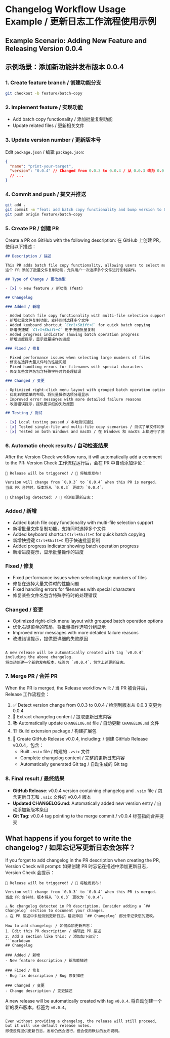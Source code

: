 # Changelog Workflow Usage Example / 更新日志工作流程使用示例

## Example Scenario: Adding New Feature and Releasing Version 0.0.4

## 示例场景：添加新功能并发布版本 0.0.4

### 1. Create feature branch / 创建功能分支

```bash
git checkout -b feature/batch-copy
```

### 2. Implement feature / 实现功能

- Add batch copy functionality / 添加批量复制功能
- Update related files / 更新相关文件

### 3. Update version number / 更新版本号

Edit `package.json` / 编辑 `package.json`:

```json
{
  "name": "print-your-target",
  "version": "0.0.4" // Changed from 0.0.3 to 0.0.4 / 从 0.0.3 改为 0.0.4
  // ...
}
```

### 4. Commit and push / 提交并推送

```bash
git add .
git commit -m "feat: add batch copy functionality and bump version to 0.0.4"
git push origin feature/batch-copy
```

### 5. Create PR / 创建 PR

Create a PR on GitHub with the following description:
在 GitHub 上创建 PR，使用以下描述：

```markdown
## Description / 描述

This PR adds batch file copy functionality, allowing users to select multiple files for copy operations at once.
这个 PR 添加了批量文件复制功能，允许用户一次选择多个文件进行复制操作。

## Type of Change / 更改类型

- [x] ✨ New feature / 新功能 (feat)

## Changelog

### Added / 新增

- Added batch file copy functionality with multi-file selection support
- 新增批量文件复制功能，支持同时选择多个文件
- Added keyboard shortcut `Ctrl+Shift+C` for quick batch copying
- 新增快捷键 `Ctrl+Shift+C` 用于快速批量复制
- Added progress indicator showing batch operation progress
- 新增进度提示，显示批量操作的进度

### Fixed / 修复

- Fixed performance issues when selecting large numbers of files
- 修复在选择大量文件时的性能问题
- Fixed handling errors for filenames with special characters
- 修复某些文件名包含特殊字符时的处理错误

### Changed / 变更

- Optimized right-click menu layout with grouped batch operation options
- 优化右键菜单的布局，将批量操作选项分组显示
- Improved error messages with more detailed failure reasons
- 改进错误提示，提供更详细的失败原因

## Testing / 测试

- [x] Local testing passed / 本地测试通过
- [x] Tested single-file and multi-file copy scenarios / 测试了单文件和多文件复制场景
- [x] Tested on both Windows and macOS / 在 Windows 和 macOS 上都进行了测试
```

### 6. Automatic check results / 自动检查结果

After the Version Check workflow runs, it will automatically add a comment to the PR:
Version Check 工作流程运行后，会在 PR 中自动添加评论：

```
🚀 Release will be triggered! / 🚀 将触发发布！

Version will change from `0.0.3` to `0.0.4` when this PR is merged.
当此 PR 合并时，版本将从 `0.0.3` 更改为 `0.0.4`。

📝 Changelog detected: / 📝 检测到更新日志：
```

### Added / 新增

- Added batch file copy functionality with multi-file selection support
- 新增批量文件复制功能，支持同时选择多个文件
- Added keyboard shortcut `Ctrl+Shift+C` for quick batch copying
- 新增快捷键 `Ctrl+Shift+C` 用于快速批量复制
- Added progress indicator showing batch operation progress
- 新增进度提示，显示批量操作的进度

### Fixed / 修复

- Fixed performance issues when selecting large numbers of files
- 修复在选择大量文件时的性能问题
- Fixed handling errors for filenames with special characters
- 修复某些文件名包含特殊字符时的处理错误

### Changed / 变更

- Optimized right-click menu layout with grouped batch operation options
- 优化右键菜单的布局，将批量操作选项分组显示
- Improved error messages with more detailed failure reasons
- 改进错误提示，提供更详细的失败原因

```

A new release will be automatically created with tag `v0.0.4` including the above changelog.
将自动创建一个新的发布版本，标签为 `v0.0.4`，包含上述更新日志。
```

### 7. Merge PR / 合并 PR

When the PR is merged, the Release workflow will: / 当 PR 被合并后，Release 工作流程会：

1. ✅ Detect version change from 0.0.3 to 0.0.4 / 检测到版本从 0.0.3 变更为 0.0.4
2. 📝 Extract changelog content / 提取更新日志内容
3. 📚 Automatically update `CHANGELOG.md` file / 自动更新 `CHANGELOG.md` 文件
4. 🏗️ Build extension package / 构建扩展包
5. 🚀 Create GitHub Release v0.0.4, including: / 创建 GitHub Release v0.0.4，包含：
   - Built `.vsix` file / 构建的 `.vsix` 文件
   - Complete changelog content / 完整的更新日志内容
   - Automatically generated Git tag / 自动生成的 Git tag

### 8. Final result / 最终结果

- **GitHub Release**: v0.0.4 version containing changelog and `.vsix` file / 包含更新日志和 `.vsix` 文件的 v0.0.4 版本
- **Updated CHANGELOG.md**: Automatically added new version entry / 自动添加新版本条目
- **Git Tag**: v0.0.4 tag pointing to the merge commit / v0.0.4 标签指向合并提交

## What happens if you forget to write the changelog? / 如果忘记写更新日志会怎样？

If you forget to add changelog in the PR description when creating the PR, Version Check will prompt:
如果创建 PR 时忘记在描述中添加更新日志，Version Check 会提示：

````
🚀 Release will be triggered! / 🚀 将触发发布！

Version will change from `0.0.3` to `0.0.4` when this PR is merged.
当此 PR 合并时，版本将从 `0.0.3` 更改为 `0.0.4`。

⚠️ No changelog detected in PR description. Consider adding a `## Changelog` section to document your changes.
⚠️ 在 PR 描述中未检测到更新日志。建议添加 `## Changelog` 部分来记录您的更改。

How to add changelog: / 如何添加更新日志：
1. Edit this PR description / 编辑此 PR 描述
2. Add a section like this: / 添加如下部分：
```markdown
## Changelog

### Added / 新增
- New feature description / 新功能描述

### Fixed / 修复
- Bug fix description / Bug 修复描述

### Changed / 变更
- Change description / 变更描述
````

A new release will be automatically created with tag `v0.0.4`.
将自动创建一个新的发布版本，标签为 `v0.0.4`。

```

Even without providing a changelog, the release will still proceed, but it will use default release notes.
即使没有提供更新日志，发布仍然会进行，但会使用默认的发布说明。
```

